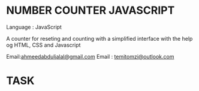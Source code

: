 # NUMBER COUNTER JAVASCRIPT 


Language : JavaScript 

A counter for reseting and counting with a simplified interface with the help og HTML, CSS and Javascript

Email:ahmeedabduljalal@gmail.com
Email : temitomzi@outlook.com


# TASK 
